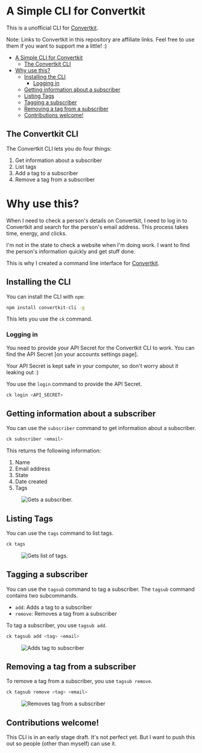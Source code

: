 # A Simple CLI for Convertkit

This is a unofficial CLI for [Convertkit](https://convertkit.com?lmref=yfs9CA).

Note: Links to Convertkit in this repository are affiliate links. Feel free to use them if you want to support me a little! :)

- [A Simple CLI for Convertkit](#a-simple-cli-for-convertkit)
  - [The Convertkit CLI](#the-convertkit-cli)
- [Why use this?](#why-use-this)
  - [Installing the CLI](#installing-the-cli)
    - [Logging in](#logging-in)
  - [Getting information about a subscriber](#getting-information-about-a-subscriber)
  - [Listing Tags](#listing-tags)
  - [Tagging a subscriber](#tagging-a-subscriber)
  - [Removing a tag from a subscriber](#removing-a-tag-from-a-subscriber)
  - [Contributions welcome!](#contributions-welcome)

## The Convertkit CLI

The Convertkit CLI lets you do four things:

1. Get information about a subscriber
2. List tags
3. Add a tag to a subscriber
4. Remove a tag from a subscriber

# Why use this?

When I need to check a person's details on Convertkit, I need to log in to Convertkit and search for the person's email address. This process takes time, energy, and clicks.

I'm not in the state to check a website when I'm doing work. I want to find the person's information quickly and get stuff done.

This is why I created a command line interface for [Convertkit](https://convertkit.com?lmref=yfs9CA).

## Installing the CLI

You can install the CLI with `npm`:

```bash
npm install convertkit-cli -g
```

This lets you use the `ck` command.

### Logging in

You need to provide your API Secret for the Convertkit CLI to work. You can find the API Secret [on your accounts settings page].

Your API Secret is kept safe in your computer, so don't worry about it leaking out :)

You use the `login` command to provide the API Secret.

```bash
ck login <API_SECRET>
```

## Getting information about a subscriber

You can use the `subscriber` command to get information about a subscriber.

```bash
ck subscriber <email>
```

This returns the following information:

1. Name
2. Email address
3. State
4. Date created
5. Tags

<figure role="figure">
  <img src="images/ck-cli/subscriber.gif" alt="Gets a subscriber.">
</figure>

## Listing Tags

You can use the `tags` command to list tags.

```bash
ck tags
```

<figure role="figure">
  <img src="images/ck-cli/tags.gif" alt="Gets list of tags.">
</figure>

## Tagging a subscriber

You can use the `tagsub` command to tag a subscriber. The `tagsub` command contains two subcommands.

- `add`: Adds a tag to a subscriber
- `remove`: Removes a tag from a subscriber

To tag a subscriber, you use `tagsub add`.

```bash
ck tagsub add <tag> <email>
```

<figure role="figure">
  <img src="images/ck-cli/tagsub-add.gif" alt="Adds tag to subscriber">
</figure>

## Removing a tag from a subscriber

To remove a tag from a subscriber, you use `tagsub remove`.

```bash
ck tagsub remove <tag> <email>
```

<figure role="figure">
  <img src="images/ck-cli/tagsub-remove.gif" alt="Removes tag from a subscriber">
</figure>

## Contributions welcome!

This CLI is in an early stage draft. It's not perfect yet. But I want to push this out so people (other than myself) can use it.
